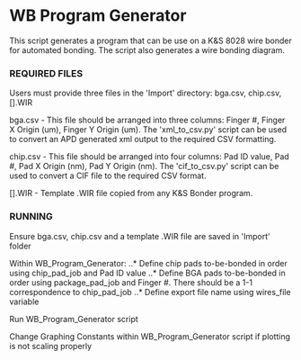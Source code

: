 # WB Program Generator #

This script generates a program that can be use on a K&S 8028 wire bonder for automated bonding.  The script also
generates a wire bonding diagram.

### REQUIRED FILES ###

Users must provide three files in the 'Import' directory: bga.csv, chip.csv, [].WIR

bga.csv - This file should be arranged into three columns: Finger #, Finger X Origin (um),
Finger Y Origin (um).  The 'xml_to_csv.py' script can be used to convert an APD generated xml output to the required
CSV formatting.

chip.csv - This file should be arranged into four columns: Pad ID value, Pad #, Pad X Origin (nm), Pad Y Origin (nm).
The 'cif_to_csv.py' script can be used to convert a CIF file to the required CSV format.

[].WIR - Template .WIR file copied from any K&S Bonder program.

### RUNNING ###

Ensure bga.csv, chip.csv and a template .WIR file are saved in 'Import' folder

Within WB_Program_Generator:
..* Define chip pads to-be-bonded in order using chip_pad_job and Pad ID value
..* Define BGA pads to-be-bonded in order using package_pad_job and Finger #.  There should be a 1-1 correspondence to
chip_pad_job
..* Define export file name using wires_file variable

Run WB_Program_Generator script

Change Graphing Constants within WB_Program_Generator script if plotting is not scaling properly


